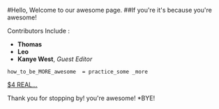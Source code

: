 #Hello, Welcome to our awesome page.
##If you're it's because you're awesome!

Contributors Include :

* **Thomas**
* **Leo**
* **Kanye West**, *Guest Editor*


```
how_to_be_MORE_awesome  = practice_some _more
```

[$4 REAL...](https://media.giphy.com/media/zMCfqXkwjmTO8/giphy.gif)


Thank you for stopping by! you're awesome!
*BYE!
